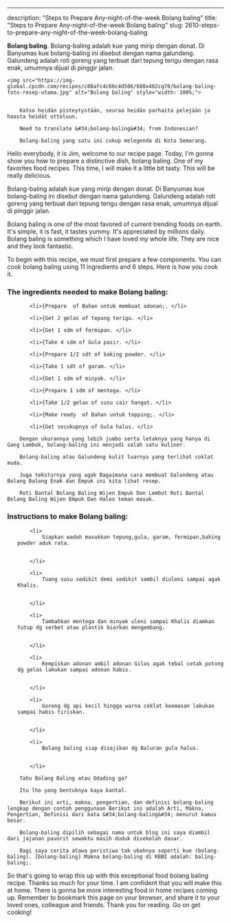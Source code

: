 ---
description: "Steps to Prepare Any-night-of-the-week Bolang baling"
title: "Steps to Prepare Any-night-of-the-week Bolang baling"
slug: 2610-steps-to-prepare-any-night-of-the-week-bolang-baling

<p>
	<strong>Bolang baling</strong>. 
	Bolang-baling adalah kue yang mirip dengan donat. Di Banyumas kue bolang-baling ini disebut dengan nama galundeng. Galundeng adalah roti goreng yang terbuat dari tepung terigu dengan rasa enak, umumnya dijual di pinggir jalan.
</p>
<p>
	
	<img src="https://img-global.cpcdn.com/recipes/c88afc4c66c4d506/680x482cq70/bolang-baling-foto-resep-utama.jpg" alt="Bolang baling" style="width: 100%;">
	
	
		Katso heidän pisteytystään, seuraa heidän parhaita pelejään ja haasta heidät otteluun.
	
		Need to translate &#34;bolang-baling&#34; from Indonesian?
	
		Bolang-baling yang satu ini cukup melegenda di Kota Semarang.
	
</p>
<p>
	Hello everybody, it is Jim, welcome to our recipe page. Today, I'm gonna show you how to prepare a distinctive dish, bolang baling. One of my favorites food recipes. This time, I will make it a little bit tasty. This will be really delicious.
</p>
	
<p>
	Bolang-baling adalah kue yang mirip dengan donat. Di Banyumas kue bolang-baling ini disebut dengan nama galundeng. Galundeng adalah roti goreng yang terbuat dari tepung terigu dengan rasa enak, umumnya dijual di pinggir jalan.
</p>
<p>
	Bolang baling is one of the most favored of current trending foods on earth. It's simple, it is fast, it tastes yummy. It's appreciated by millions daily. Bolang baling is something which I have loved my whole life. They are nice and they look fantastic.
</p>

<p>
To begin with this recipe, we must first prepare a few components. You can cook bolang baling using 11 ingredients and 6 steps. Here is how you cook it.
</p>

<h3>The ingredients needed to make Bolang baling:</h3>

<ol>
	
		<li>{Prepare  of Bahan untuk membuat adonan;. </li>
	
		<li>{Get 2 gelas of tepung terigu. </li>
	
		<li>{Get 1 sdm of fermipan. </li>
	
		<li>{Take 4 sdm of Gula pasir. </li>
	
		<li>{Prepare 1/2 sdt of baking powder. </li>
	
		<li>{Take 1 sdt of garam. </li>
	
		<li>{Get 1 sdm of minyak. </li>
	
		<li>{Prepare 1 sdm of mentega. </li>
	
		<li>{Take 1/2 gelas of susu cair hangat. </li>
	
		<li>{Make ready  of Bahan untuk topping;. </li>
	
		<li>{Get secukupnya of Gula halus. </li>
	
</ol>
<p>
	
		Dengan ukurannya yang lebih jumbo serta letaknya yang hanya di Gang Lombok, bolang-baling ini menjadi salah satu kuliner.
	
		Bolang-baling atau Galundeng kulit luarnya yang terlihat coklat muda.
	
		Juga teksturnya yang agak Bagaimana cara membuat Galundeng atau Bolang Balong Enak dan Empuk ini kita lihat resep.
	
		Roti Bantal Bolang Baling Wijen Empuk Dan Lembut Roti Bantal Bolang Baling Wijen Empuk Dan Haloo teman masak.
	
</p>

<h3>Instructions to make Bolang baling:</h3>

<ol>
	
		<li>
			Siapkan wadah masukkan tepung,gula, garam, fermipan,baking powder aduk rata.
			
			
		</li>
	
		<li>
			Tuang susu sedikit demi sedikit sambil diuleni sampai agak Khalis.
			
			
		</li>
	
		<li>
			Tambahkan mentega dan minyak uleni sampai Khalis diamkan tutup dg serbet atau plastik biarkan mengembang.
			
			
		</li>
	
		<li>
			Kempiskan adonan ambil adonan Gilas agak tebal cetak potong dg gelas lakukan sampai adonan habis.
			
			
		</li>
	
		<li>
			Goreng dg api kecil hingga warna coklat keemasan lakukan sampai habis tiriskan.
			
			
		</li>
	
		<li>
			Bolang baling siap disajikan dg Baluran gula halus.
			
			
		</li>
	
</ol>

<p>
	
		Tahu Bolang Baling atau Odading ga?
	
		Itu lho yang bentuknya kaya bantal.
	
		Berikut ini arti, makna, pengertian, dan definisi bolang-baling lengkap dengan contoh penggunaan Berikut ini adalah Arti, Makna, Pengertian, Definisi dari kata &#34;bolang-baling&#34; menurut kamus besar.
	
		Bolang-baling dipilih sebagai nama untuk blog ini saya diambil dari jajanan pavorit sewaktu masih duduk disekolah dasar.
	
		Bagi saya cerita atawa peristiwa tak ubahnya seperti kue (bolang-baling). [bolang-baling] Makna bolang-baling di KBBI adalah: baling-baling;.
	
</p>

<p>
	So that's going to wrap this up with this exceptional food bolang baling recipe. Thanks so much for your time. I am confident that you will make this at home. There is gonna be more interesting food in home recipes coming up. Remember to bookmark this page on your browser, and share it to your loved ones, colleague and friends. Thank you for reading. Go on get cooking!
</p>
